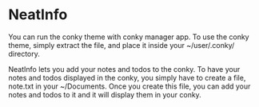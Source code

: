 # NeatInfo

You can run the conky theme with conky manager app. To use the conky theme, simply extract the file, and place it inside your ~/user/.conky/ directory. 

NeatInfo lets you add your notes and todos to the conky. To have your notes and todos displayed in the conky, you simply have to create a file, note.txt in your ~/Documents. Once you create this file, you can add your notes and todos to it and it will display them in your conky. 
